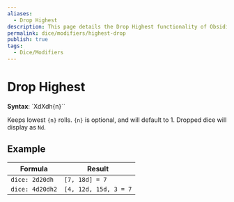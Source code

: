 ```yaml
---
aliases:
  - Drop Highest
description: This page details the Drop Highest functionality of Obsidian Dice Roller.
permalink: dice/modifiers/highest-drop
publish: true
tags:
  - Dice/Modifiers
---
```


# Drop Highest

**Syntax**: `XdXdh{n}``

Keeps lowest `{n}` rolls. `{n}` is optional, and will default to 1. Dropped dice will display as `Nd`.

## Example

| Formula         | Result                |
| --------------- | --------------------- |
| `dice: 2d20dh`  | `[7, 18d] = 7`        |
| `dice: 4d20dh2` | `[4, 12d, 15d, 3 = 7` |

